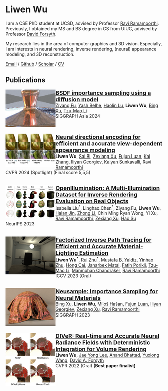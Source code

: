 # Liwen Wu

I am a CSE PhD student at UCSD, advised by Professor [Ravi Ramamoorthi](https://cseweb.ucsd.edu/~ravir/). Previously, I obtained my MS and BS degree in CS from UIUC, advised by Professor [David Forsyth](http://luthuli.cs.uiuc.edu/~daf/).

My research lies in the area of computer graphics and 3D vision. Especially, I am interests in neural rendering, inverse rendering, (neural) appearance modeling, and 3D reconstruction.

[Email](liw026@ucsd.edu) / [Github](https://github.com/lwwu2) / [Scholar](https://scholar.google.com/citations?user=_7OXdUcAAAAJ&hl=en) / [CV](pdfs/CV.pdf)



## Publications

<img align="left" width="160" src="images/24bsdfdiff.png"><b><a href="https://fzy28.github.io/BSDF_diffusion_sampling_web/"><font size="4">BSDF importance sampling using a diffusion model</font></a></b><br>[Ziyang Fu](https://fzy28.github.io/), [Yash Belhe](https://yashbelhe.github.io/), [Haolin Lu](https://suikasibyl.github.io/), **Liwen Wu**, [Bing Xu](https://bingxu.tech/), [Tzu-Mao Li](https://cseweb.ucsd.edu/~tzli/)<br>SIGGRAPH Asia 2024

\
\
<img align="left" width="160" src="images/24nde.jpg"><b><a href="https://lwwu2.github.io/nde/"><font size="4">Neural directional encoding for efficient and accurate view-dependent appearance modeling</font></a></b><br>**Liwen Wu**, [Sai Bi](https://sai-bi.github.io/), [Zexiang Xu](https://zexiangxu.github.io/), [Fujun Luan](https://luanfujun.com/), [Kai Zhang](https://kai-46.github.io/website/), [Iliyan Georgiev](https://iliyan.com/), [Kalyan Sunkavalli](http://www.kalyans.org/), [Ravi Ramamoorthi](https://cseweb.ucsd.edu/~ravir/)<br>CVPR 2024 (Spotlight) (Final score 5,5,5)

\
<img align="left" width="160" src="images/23openillumination.png"><b><a href="https://oppo-us-research.github.io/OpenIllumination/"><font size="4">OpenIllumination: A Multi-Illumination Dataset for Inverse Rendering Evaluation on Real Objects</font></a></b><br>[Isabella Liu](https://www.liuisabella.com/)<sup>\*</sup>, [Linghao Chen](https://ootts.github.io/)<sup>\*</sup>, [Ziyang Fu](https://fzy28.github.io/), **Liwen Wu**, [Haian Jin](https://haian-jin.github.io/), [Zhong Li](https://sites.google.com/site/lizhong19900216),
Chin Ming Ryan Wong, Yi Xu, [Ravi Ramamoorthi](https://cseweb.ucsd.edu/~ravir/), [Zexiang Xu](https://cseweb.ucsd.edu/~zex014), [Hao Su](http://ai.ucsd.edu/~haosu/)<br>NeurIPS 2023

\
<img align="left" width="160" src="images/23fipt.png"><b><a href="https://jerrypiglet.github.io/fipt-ucsd/"><font size="4">Factorized Inverse Path Tracing for Efficient and Accurate Material-Lighting Estimation</font></a></b><br>**Liwen Wu<sup>\*</sup>**, [Rui Zhu<sup>\*</sup>](https://jerrypiglet.github.io/), [Mustafa B. Yaldiz](https://myaldiz.info/), [Yinhao Zhu](https://yinhaoz.github.io/), [Hong Cai](https://scholar.google.com/citations?user=9y3Kd3cAAAAJ&hl=en), [Janarbek Matai](https://janarbek.github.io/), [Fatih Porikli](https://www.porikli.com/), [Tzu-Mao Li](https://cseweb.ucsd.edu/~tzli/), [Manmohan Chandraker](https://cseweb.ucsd.edu/~mkchandraker/), [Ravi Ramamoorthi](https://cseweb.ucsd.edu/~ravir/)<br>ICCV 2023 (Oral)

\
<img align="left" width="160" src="images/23neusample.jpg"><b><a href="https://cseweb.ucsd.edu/~viscomp/projects/neusample/"><font size="4">Neusample: Importance Sampling for Neural Materials</font></a></b><br>[Bing Xu](https://bingxu.tech/), **Liwen Wu**, [Miloš Hašan](http://miloshasan.net/), [Fujun Luan](https://luanfujun.com/), [Iliyan Georgiev](http://iliyan.com/), [Zexiang Xu](https://cseweb.ucsd.edu/~zex014/), [Ravi Ramamoorthi](https://cseweb.ucsd.edu/~ravir/)<br>SIGGRAPH 2023

\
\
<img align="left" width="160" src="images/22diver.png"><b><a href="https://lwwu2.github.io/diver/"><font size="4">DIVeR: Real-time and Accurate Neural Radiance Fields with Deterministic Integration for Volume Rendering</font></a></b><br>**Liwen Wu**, [Jae Yong Lee](https://jyl.kr/), [Anand Bhattad](https://anandbhattad.github.io/), [Yuxiong Wang](https://yxw.web.illinois.edu/), [David A. Forsyth](http://luthuli.cs.uiuc.edu/~daf/)<br>CVPR 2022 (Oral) **(Best paper finalist)**
